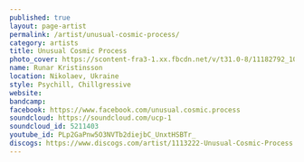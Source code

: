 ```yaml
---
published: true
layout: page-artist
permalink: /artist/unusual-cosmic-process/
category: artists
title: Unusual Cosmic Process
photo_cover: https://scontent-fra3-1.xx.fbcdn.net/v/t31.0-8/11182792_10152829311337335_5828565381938564975_o.jpg?oh=e17958c9841d1ebe0fb2a11e98395671&oe=597E59B2
name: Runar Kristinsson
location: Nikolaev, Ukraine
style: Psychill, Chillgressive
website: 
bandcamp: 
facebook: https://www.facebook.com/unusual.cosmic.process
soundcloud: https://soundcloud.com/ucp-1
soundcloud_id: 5211403
youtube_id: PLp2GaPnw5O3NVTb2diejbC_UnxtHSBTr_
discogs: https://www.discogs.com/artist/1113222-Unusual-Cosmic-Process
---
```

